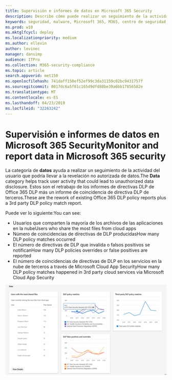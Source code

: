 ```yaml
---
title: Supervisión e informes de datos en Microsoft 365 Security
description: Describe cómo puede realizar un seguimiento de la actividad del usuario que podría llevar a la revelación de datos no autorizados.
keywords: seguridad, malware, Microsoft 365, M365, centro de seguridad, monitor, informe, datos
ms.prod: w10
ms.mktglfcycl: deploy
ms.localizationpriority: medium
ms.author: ellevin
author: levinec
manager: dansimp
audience: ITPro
ms.collection: M365-security-compliance
ms.topic: article
search.appverid: met150
ms.openlocfilehash: 741daff150ef52ef99c3da31159c02bc9431757f
ms.sourcegitcommit: 0017dc6a5f81c165d9dfd88be39a6bb17856582e
ms.translationtype: MT
ms.contentlocale: es-ES
ms.lasthandoff: 04/23/2019
ms.locfileid: "32263242"
---
```

# <a name="monitor-and-report-data-in-microsoft-365-security"></a><span data-ttu-id="b0074-104">Supervisión e informes de datos en Microsoft 365 Security</span><span class="sxs-lookup"><span data-stu-id="b0074-104">Monitor and report data in Microsoft 365 security</span></span>

<span data-ttu-id="b0074-105">La categoría de **datos** ayuda a realizar un seguimiento de la actividad del usuario que podría llevar a la revelación no autorizada de datos.</span><span class="sxs-lookup"><span data-stu-id="b0074-105">The **Data** category helps track user activity that could lead to unauthorized data disclosure.</span></span> <span data-ttu-id="b0074-106">Estos son el retrabajo de los informes de directivas DLP de Office 365 DLP más un informe de coincidencia de directiva DLP de terceros.</span><span class="sxs-lookup"><span data-stu-id="b0074-106">These are the rework of existing Office 365 DLP policy reports plus a 3rd party DLP policy match report.</span></span>

<span data-ttu-id="b0074-107">Puede ver lo siguiente:</span><span class="sxs-lookup"><span data-stu-id="b0074-107">You can see:</span></span>

* <span data-ttu-id="b0074-108">Usuarios que comparten la mayoría de los archivos de las aplicaciones en la nube</span><span class="sxs-lookup"><span data-stu-id="b0074-108">Users who share the most files from cloud apps</span></span>
* <span data-ttu-id="b0074-109">Número de coincidencias de directivas de DLP producidas</span><span class="sxs-lookup"><span data-stu-id="b0074-109">How many DLP policy matches occurred</span></span>
* <span data-ttu-id="b0074-110">El número de directivas de DLP que invalida o falsos positivos se notifican</span><span class="sxs-lookup"><span data-stu-id="b0074-110">How many DLP policies overrides or false positives are reported</span></span>
* <span data-ttu-id="b0074-111">El número de coincidencias de directivas de DLP en los servicios en la nube de terceros a través de Microsoft Cloud App Security</span><span class="sxs-lookup"><span data-stu-id="b0074-111">How many DLP policy matches happened in 3rd party cloud services via Microsoft Cloud App Security</span></span>

![Categoría de datos de la página de informes de & de supervisión](./media/security-docs/data.png)
